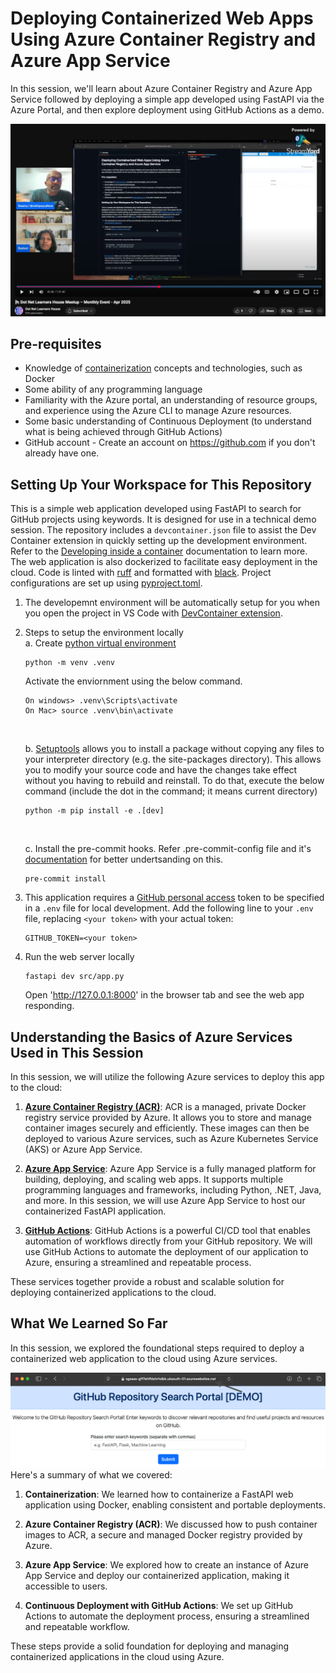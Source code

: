 # Deploying Containerized Web Apps Using Azure Container Registry and Azure App Service
In this session, we'll learn about Azure Container Registry and Azure App Service followed by deploying a simple app developed using FastAPI via the Azure Portal, and then explore deployment using GitHub Actions as a demo.

[![Watch the video](presentation/images/my_demo.png)](https://www.youtube.com/embed/AaGTBz1uqUM?start=2335)


## Pre-requisites
+ Knowledge of [containerization]((presentation/1-containers.md)) concepts and technologies, such as Docker
+ Some ability of any programming language
+ Familiarity with the Azure portal, an understanding of resource groups, and experience using the Azure CLI to manage Azure resources.
+ Some basic understanding of Continuous Deployment (to understand what is being achieved through GitHub Actions)
+ GitHub account - Create an account on https://github.com if you don't already have one.

## Setting Up Your Workspace for This Repository
This is a simple web application developed using FastAPI to search for GitHub projects using keywords. It is designed for use in a technical demo session. The repository includes a `devcontainer.json` file to assist the Dev Container extension in quickly setting up the development environment. Refer to the [Developing inside a container](https://code.visualstudio.com/docs/devcontainers/containers) documentation to learn more. The web application is also dockerized to facilitate easy deployment in the cloud. Code is linted with [ruff](https://github.com/astral-sh/ruff) and formatted with [black](https://black.readthedocs.io/en/stable/). Project configurations are set up using [pyproject.toml](https://setuptools.pypa.io/en/latest/userguide/pyproject_config.html).

1. The developemnt environment will be automatically setup for you when you open the project in VS Code with [DevContainer extension](https://marketplace.visualstudio.com/items?itemName=ms-vscode-remote.remote-containers).

2. Steps to setup the environment locally <br>
    a. Create [python virtual environment](https://docs.python.org/3/tutorial/venv.html#creating-virtual-environments)
    ``` shell
    python -m venv .venv
    ```
    Activate the enviornment using the below command.
    ```shell
    On windows> .venv\Scripts\activate
    On Mac> source .venv\bin\activate
    ```
    <br>

    b. [Setuptools](https://github.com/pypa/setuptools) allows you to install a package without copying any files to your interpreter directory (e.g. the site-packages directory). This allows you to modify your source code and have the changes take effect without you having to rebuild and reinstall.
    To do that, execute the below command (include the dot in the command; it means current directory)
    ```shell
    python -m pip install -e .[dev]
    ```
    <br>

    c. Install the pre-commit hooks. Refer .pre-commit-config file and it's [documentation](https://pre-commit.com/#intro) for better undertsanding on this.
    ```shell
    pre-commit install
    ```
4. This application requires a [GitHub personal access](https://docs.github.com/en/authentication/keeping-your-account-and-data-secure/managing-your-personal-access-tokens#creating-a-personal-access-token-classic) token to be specified in a `.env` file for local
   development. Add the following line to your `.env` file, replacing `<your token>` with your actual token:
    ```plaintext
    GITHUB_TOKEN=<your token>
    ```

3. Run the web server locally
    ```shell
    fastapi dev src/app.py
    ```
    Open 'http://127.0.0.1:8000' in the browser tab and see the web app responding.

## Understanding the Basics of Azure Services Used in This Session

In this session, we will utilize the following Azure services to deploy this app to the cloud:

1. [**Azure Container Registry (ACR)**](presentation/2-ACR.md): ACR is a managed, private Docker registry service provided by Azure. It allows you to store and manage container images securely and efficiently. These images can then be deployed to various Azure services, such as Azure Kubernetes Service (AKS) or Azure App Service.

2. [**Azure App Service**](presentation/3-AAS.md): Azure App Service is a fully managed platform for building, deploying, and scaling web apps. It supports multiple programming languages and frameworks, including Python, .NET, Java, and more. In this session, we will use Azure App Service to host our containerized FastAPI application.

3. [**GitHub Actions**](presentation/4-actions.md): GitHub Actions is a powerful CI/CD tool that enables automation of workflows directly from your GitHub repository. We will use GitHub Actions to automate the deployment of our application to Azure, ensuring a streamlined and repeatable process.

These services together provide a robust and scalable solution for deploying containerized applications to the cloud.

## What We Learned So Far

In this session, we explored the foundational steps required to deploy a containerized web application to the cloud using Azure services.

![](presentation/images/final_app_running_in_cloud.png)
Here's a summary of what we covered:

1. **Containerization**: We learned how to containerize a FastAPI web application using Docker, enabling consistent and portable deployments.

2. **Azure Container Registry (ACR)**: We discussed how to push container images to ACR, a secure and managed Docker registry provided by Azure.

3. **Azure App Service**: We explored how to create an instance of Azure App Service and deploy our containerized application, making it accessible to users.

4. **Continuous Deployment with GitHub Actions**: We set up GitHub Actions to automate the deployment process, ensuring a streamlined and repeatable workflow.

These steps provide a solid foundation for deploying and managing containerized applications in the cloud using Azure.
